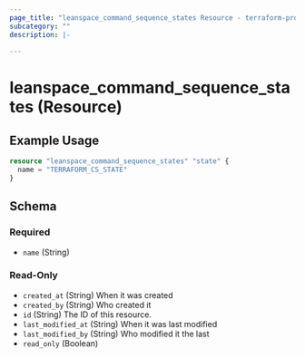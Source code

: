 ```yaml
---
page_title: "leanspace_command_sequence_states Resource - terraform-provider-leanspace"
subcategory: ""
description: |-
  
---
```


# leanspace_command_sequence_states (Resource)



## Example Usage

```terraform
resource "leanspace_command_sequence_states" "state" {
  name = "TERRAFORM_CS_STATE"
}
```

<!-- schema generated by tfplugindocs -->
## Schema

### Required

- `name` (String)

### Read-Only

- `created_at` (String) When it was created
- `created_by` (String) Who created it
- `id` (String) The ID of this resource.
- `last_modified_at` (String) When it was last modified
- `last_modified_by` (String) Who modified it the last
- `read_only` (Boolean)
